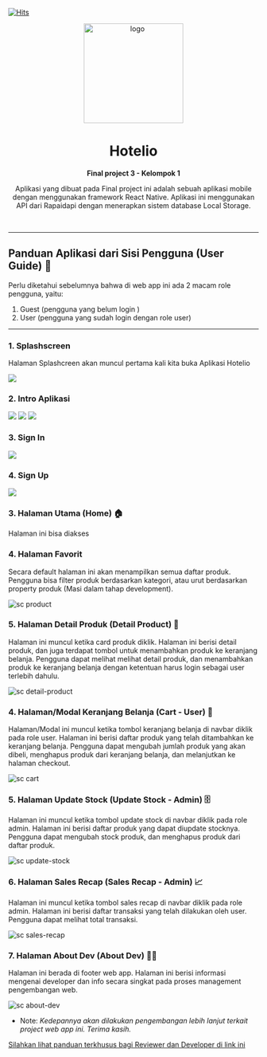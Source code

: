 [![Hits](https://hits.seeyoufarm.com/api/count/incr/badge.svg?url=https%3A%2F%2Fgithub.com%2FMhinHub%2Fsib_react_005_fp2&count_bg=%23050505&title_bg=%23555555&icon=&icon_color=%23B4B4B4&title=hits&edge_flat=true)](https://hits.seeyoufarm.com)

<div align="center">
<img src="public/icon-512x512.png" alt="logo" width="200" height="auto" />
  <h1>Hotelio</h1>
  <p><b>Final project 3 - Kelompok 1</b></p>
  <p>Aplikasi yang dibuat pada Final project ini adalah sebuah aplikasi mobile dengan menggunakan framework React Native. Aplikasi ini menggunakan API dari Rapaidapi dengan menerapkan sistem database  Local Storage.
</p>
</div>
<br/>

---

## Panduan Aplikasi dari Sisi Pengguna (User Guide) 📒

Perlu diketahui sebelumnya bahwa di web app ini ada 2 macam role pengguna, yaitu:

1. Guest (pengguna yang belum login )
2. User (pengguna yang sudah login dengan role user)

---

### 1. Splashscreen

Halaman Splashcreen akan muncul pertama kali kita buka Aplikasi Hotelio

![](./README-ASSET/page/splashcreen.png)

### 2. Intro Aplikasi
![](./README-ASSET/page/appintro1.png)
![](./README-ASSET/page/appintro2.png)
![](./README-ASSET/page/appintro3.png)

### 3. Sign In

![](./README-ASSET/page/signin.png)

### 4. Sign Up

![](./README-ASSET/page/signup.png)
### 3. Halaman Utama (Home) 🏠

Halaman ini bisa diakses


### 4. Halaman Favorit

Secara default halaman ini akan menampilkan semua daftar produk. Pengguna bisa filter produk berdasarkan kategori, atau urut berdasarkan property produk (Masi dalam tahap development).

![sc product](./README-ASSET/page/products.png)

### 5. Halaman Detail Produk (Detail Product) 📜

Halaman ini muncul ketika card produk diklik. Halaman ini berisi detail produk, dan juga terdapat tombol untuk menambahkan produk ke keranjang belanja. Pengguna dapat melihat melihat detail produk, dan menambahkan produk ke keranjang belanja dengan ketentuan harus login sebagai user terlebih dahulu.

![sc detail-product](./README-ASSET/page/detail-product.png)

### 4. Halaman/Modal Keranjang Belanja (Cart - User) 🛒

Halaman/Modal ini muncul ketika tombol keranjang belanja di navbar diklik pada role user. Halaman ini berisi daftar produk yang telah ditambahkan ke keranjang belanja. Pengguna dapat mengubah jumlah produk yang akan dibeli, menghapus produk dari keranjang belanja, dan melanjutkan ke halaman checkout.

![sc cart](./README-ASSET/modal/cart.png)

### 5. Halaman Update Stock (Update Stock - Admin) 🗄️

Halaman ini muncul ketika tombol update stock di navbar diklik pada role admin. Halaman ini berisi daftar produk yang dapat diupdate stocknya. Pengguna dapat mengubah stock produk, dan menghapus produk dari daftar produk.

![sc update-stock](./README-ASSET/page/update-stock.png)

### 6. Halaman Sales Recap (Sales Recap - Admin) 📈

Halaman ini muncul ketika tombol sales recap di navbar diklik pada role admin. Halaman ini berisi daftar transaksi yang telah dilakukan oleh user. Pengguna dapat melihat total transaksi.

![sc sales-recap](./README-ASSET/page/sales-recap.png)

### 7. Halaman About Dev (About Dev) 👨‍💻

Halaman ini berada di footer web app. Halaman ini berisi informasi mengenai developer dan info secara singkat pada proses management pengembangan web.

![sc about-dev](./README-ASSET/page/about-dev.png)

- Note: _Kedepannya akan dilakukan pengembangan lebih lanjut terkait project web app ini. Terima kasih._

[Silahkan lihat panduan terkhusus bagi Reviewer dan Developer di link ini](./docs)
